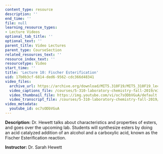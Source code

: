 ```yaml
---
content_type: resource
description: ''
end_time: ''
file: null
learning_resource_types:
- Lecture Videos
optional_tab_title: ''
optional_text: ''
parent_title: Video Lectures
parent_type: CourseSection
related_resources_text: ''
resource_index_text: ''
resourcetype: Video
start_time: ''
title: 'Lecture 10: Fischer Esterification'
uid: 17b0b3cf-6814-ded6-9562-cdc366d48341
video_files:
  archive_url: https://archive.org/download/MIT5.310F19/MIT5_310F19_lec10_300k.mp4
  video_captions_file: /courses/5-310-laboratory-chemistry-fall-2019/e3ded883dbda586da0ef745fc1121052_oc7sODbVGuA.vtt
  video_thumbnail_file: https://img.youtube.com/vi/oc7sODbVGuA/default.jpg
  video_transcript_file: /courses/5-310-laboratory-chemistry-fall-2019/32912dd7d993bc6fdb201ae0aa008404_oc7sODbVGuA.pdf
video_metadata:
  youtube_id: oc7sODbVGuA
---
```


**Description:** Dr. Hewett talks about characteristics and properties of esters, and goes over the upcoming lab. Students will synthesize esters by doing an acid catalyzed addition of an alcohol and a carboxylic acid, known as the Fischer Esterification reaction.

**Instructor:** Dr. Sarah Hewett
